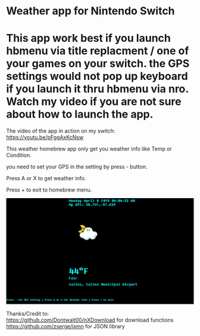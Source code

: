 # Weather app for Nintendo Switch



# This app work best if you launch hbmenu via title replacment / one of your games on your switch.   the GPS settings would not pop up keyboard if you launch it thru hbmenu via nro.  Watch my video if you are not sure about how to launch the app.   


The video of the app in action on my switch:  https://youtu.be/pFggAxKcNsw


This weather homebrew app only get you weather info like Temp or Condition.  

you need to set your GPS in the setting by press - button.

Press A or X to get weather info.  

Press + to exit to homebrew menu.   


![Screenshot](screenshot.jpg)   


Thanks/Credit to:  
https://github.com/Dontwait00/nXDownload for download functions   
https://github.com/zserge/jsmn for JSON library